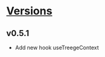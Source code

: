 # [Versions](https://github.com/Tracktor/treege/releases)

## v0.5.1
- Add new hook useTreegeContext
